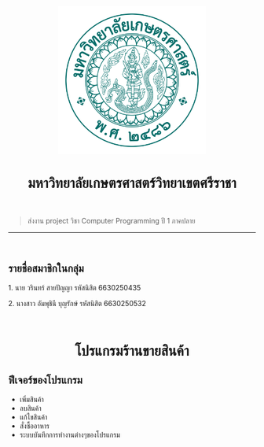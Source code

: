 <div align="center">
  <img src="./img/KU.png" width="300px" height="300px">
  <h1><b>มหาวิทยาลัยเกษตรศาสตร์วิทยาเขตศรีราชา</b></h1>
  <br>
</div>

> ส่งงาน project วิชา Computer Programming ปี 1 ภาคปลาย
<hr>

<div>
  <br>
  <h2>รายชื่อสมาชิกในกลุ่ม</h2>
  <p>1. นาย วรินทร์ สายปัญญา รหัสนิสิต 6630250435</p>
    <p>2. นางสาว อัมพุชินี บุญรักษ์ รหัสนิสิต 6630250532</p>
  <br>
</div>

<h1 align="center">โปรแกรมร้านขายสินค้า</h1>

<h2>ฟีเจอร์ของโปรแกรม</h2>
<ul>
  <li>เพิ่มสินค้า</li>
  <li>ลบสินค้า</li>
  <li>แก้ไขสินค้า</li>
  <li>สั่งซื้ออาหาร</li>
  <li>ระบบบันทึกการทำงานต่างๆของโปรแกรม</li>
</ul>